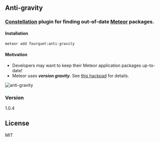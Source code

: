 Anti-gravity
------------

### [Constellation](https://atmospherejs.com/babrahams/constellation) plugin for finding out-of-date [Meteor](https://www.meteor.com/) packages.

#### Installation
```bash
meteor add fourquet:anti-gravity
```

#### Motivation
- Developers may want to keep their Meteor application packages up-to-date!
- Meteor uses ***version gravity***. See [this hackpad](https://meteor.hackpad.com/Packaging-UX-Gravity-Hurts-FoTnLTVUklt) for details.

![anti-gravity](https://raw.githubusercontent.com/fourquet/meteor-package-anti-gravity/master/anti-gravity.gif)

### Version
1.0.4

License
----

MIT
